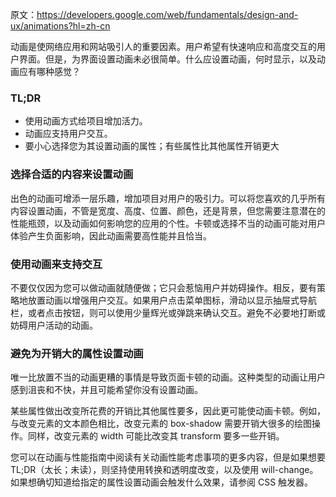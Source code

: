 原文：https://developers.google.com/web/fundamentals/design-and-ux/animations?hl=zh-cn

动画是使网络应用和网站吸引人的重要因素。用户希望有快速响应和高度交互的用户界面。但是，为界面设置动画未必很简单。什么应设置动画，何时显示，以及动画应有哪种感觉？

### TL;DR
* 使用动画方式给项目增加活力。
* 动画应支持用户交互。
* 要小心选择您为其设置动画的属性；有些属性比其他属性开销更大

### 选择合适的内容来设置动画
出色的动画可增添一层乐趣，增加项目对用户的吸引力。可以将您喜欢的几乎所有内容设置动画，不管是宽度、高度、位置、颜色，还是背景，但您需要注意潜在的性能瓶颈，以及动画如何影响您的应用的个性。卡顿或选择不当的动画可能对用户体验产生负面影响，因此动画需要高性能并且恰当。

### 使用动画来支持交互
不要仅仅因为您可以做动画就随便做；它只会惹恼用户并妨碍操作。相反，要有策略地放置动画以增强用户交互。如果用户点击菜单图标，滑动以显示抽屉式导航栏，或者点击按钮，则可以使用少量辉光或弹跳来确认交互。避免不必要地打断或妨碍用户活动的动画。


### 避免为开销大的属性设置动画
唯一比放置不当的动画更糟的事情是导致页面卡顿的动画。这种类型的动画让用户感到沮丧和不快，并且可能希望你没有设置动画。

某些属性做出改变所花费的开销比其他属性要多，因此更可能使动画卡顿。例如，与改变元素的文本颜色相比，改变元素的 box-shadow 需要开销大很多的绘图操作。同样，改变元素的 width 可能比改变其 transform 要多一些开销。

您可以在动画与性能指南中阅读有关动画性能考虑事项的更多内容，但是如果想要 TL;DR（太长；未读），则坚持使用转换和透明度改变，以及使用 will-change。如果想确切知道给指定的属性设置动画会触发什么效果，请参阅 CSS 触发器。
